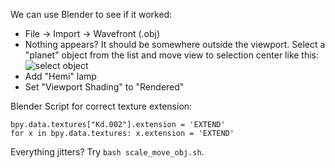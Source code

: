 We can use Blender to see if it worked:

- File -> Import -> Wavefront (.obj)
- Nothing appears? It should be somewhere outside the viewport. Select a "planet" object from the list and move view to selection center like this:
  ![select object](https://user-images.githubusercontent.com/46618410/51100320-6878ea00-17cd-11e9-82f8-fbf6deff5609.jpg)
- Add "Hemi" lamp
- Set "Viewport Shading" to "Rendered"

Blender Script for correct texture extension:
```
bpy.data.textures["Kd.002"].extension = 'EXTEND'
for x in bpy.data.textures: x.extension = 'EXTEND'
```

Everything jitters? Try `bash scale_move_obj.sh`.
